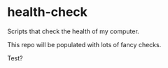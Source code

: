 # health-check
Scripts that check the health of my computer.

This repo will be populated with lots of fancy checks. 

Test?